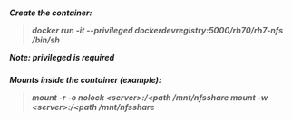 <h5> Create the container:

>docker run -it --privileged dockerdevregistry:5000/rh70/rh7-nfs /bin/sh


  Note: **privileged** is required

<h5> Mounts inside the container (example):

>mount -r -o nolock \<server>:/<path  /mnt/nfsshare
>mount -w \<server>:/\<path  /mnt/nfsshare
